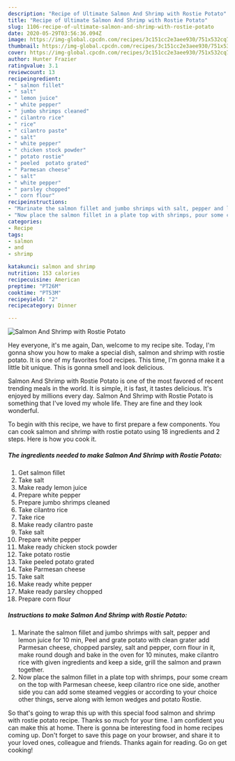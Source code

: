 ```yaml
---
description: "Recipe of Ultimate Salmon And Shrimp with Rostie Potato"
title: "Recipe of Ultimate Salmon And Shrimp with Rostie Potato"
slug: 1106-recipe-of-ultimate-salmon-and-shrimp-with-rostie-potato
date: 2020-05-29T03:56:36.094Z
image: https://img-global.cpcdn.com/recipes/3c151cc2e3aee930/751x532cq70/salmon-and-shrimp-with-rostie-potato-recipe-main-photo.jpg
thumbnail: https://img-global.cpcdn.com/recipes/3c151cc2e3aee930/751x532cq70/salmon-and-shrimp-with-rostie-potato-recipe-main-photo.jpg
cover: https://img-global.cpcdn.com/recipes/3c151cc2e3aee930/751x532cq70/salmon-and-shrimp-with-rostie-potato-recipe-main-photo.jpg
author: Hunter Frazier
ratingvalue: 3.1
reviewcount: 13
recipeingredient:
- " salmon fillet"
- " salt"
- " lemon juice"
- " white pepper"
- " jumbo shrimps cleaned"
- " cilantro rice"
- " rice"
- " cilantro paste"
- " salt"
- " white pepper"
- " chicken stock powder"
- " potato rostie"
- " peeled  potato grated"
- " Parmesan cheese"
- " salt"
- " white pepper"
- " parsley chopped"
- " corn flour"
recipeinstructions:
- "Marinate the salmon fillet and jumbo shrimps with salt, pepper and lemon juice for 10 min, Peel and grate potato with clean grater add Parmesan cheese, chopped parsley, salt and pepper, corn flour in it, make round dough and bake in the oven for 10 minutes, make cilantro rice with given ingredients and keep a side, grill the salmon and prawn together."
- "Now place the salmon fillet in a plate top with shrimps, pour some cream on the top with Parmesan cheese, keep cilantro rice one side, another side you can add some steamed veggies or according to your choice other things, serve along with lemon wedges and potato Rostie."
categories:
- Recipe
tags:
- salmon
- and
- shrimp

katakunci: salmon and shrimp 
nutrition: 153 calories
recipecuisine: American
preptime: "PT26M"
cooktime: "PT53M"
recipeyield: "2"
recipecategory: Dinner

---
```



![Salmon And Shrimp with Rostie Potato](https://img-global.cpcdn.com/recipes/3c151cc2e3aee930/751x532cq70/salmon-and-shrimp-with-rostie-potato-recipe-main-photo.jpg)

Hey everyone, it's me again, Dan, welcome to my recipe site. Today, I'm gonna show you how to make a special dish, salmon and shrimp with rostie potato. It is one of my favorites food recipes. This time, I'm gonna make it a little bit unique. This is gonna smell and look delicious.

Salmon And Shrimp with Rostie Potato is one of the most favored of recent trending meals in the world. It is simple, it is fast, it tastes delicious. It's enjoyed by millions every day. Salmon And Shrimp with Rostie Potato is something that I've loved my whole life. They are fine and they look wonderful.




To begin with this recipe, we have to first prepare a few components. You can cook salmon and shrimp with rostie potato using 18 ingredients and 2 steps. Here is how you cook it.

<!--inarticleads1-->

##### The ingredients needed to make Salmon And Shrimp with Rostie Potato:

1. Get  salmon fillet
1. Take  salt
1. Make ready  lemon juice
1. Prepare  white pepper
1. Prepare  jumbo shrimps cleaned
1. Take  cilantro rice
1. Take  rice
1. Make ready  cilantro paste
1. Take  salt
1. Prepare  white pepper
1. Make ready  chicken stock powder
1. Take  potato rostie
1. Take  peeled  potato grated
1. Take  Parmesan cheese
1. Take  salt
1. Make ready  white pepper
1. Make ready  parsley chopped
1. Prepare  corn flour




<!--inarticleads2-->

##### Instructions to make Salmon And Shrimp with Rostie Potato:

1. Marinate the salmon fillet and jumbo shrimps with salt, pepper and lemon juice for 10 min, Peel and grate potato with clean grater add Parmesan cheese, chopped parsley, salt and pepper, corn flour in it, make round dough and bake in the oven for 10 minutes, make cilantro rice with given ingredients and keep a side, grill the salmon and prawn together.
1. Now place the salmon fillet in a plate top with shrimps, pour some cream on the top with Parmesan cheese, keep cilantro rice one side, another side you can add some steamed veggies or according to your choice other things, serve along with lemon wedges and potato Rostie.




So that's going to wrap this up with this special food salmon and shrimp with rostie potato recipe. Thanks so much for your time. I am confident you can make this at home. There is gonna be interesting food in home recipes coming up. Don't forget to save this page on your browser, and share it to your loved ones, colleague and friends. Thanks again for reading. Go on get cooking!
